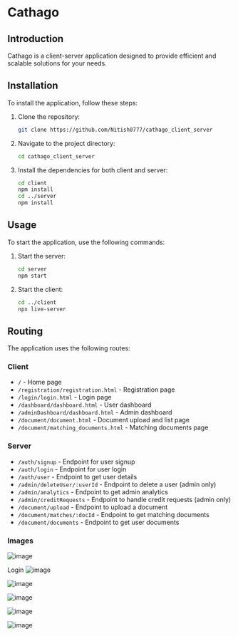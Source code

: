 # Cathago

## Introduction

Cathago is a client-server application designed to provide efficient and scalable solutions for your needs.

## Installation

To install the application, follow these steps:

1. Clone the repository:
   ```sh
   git clone https://github.com/Nitish0777/cathago_client_server
   ```
2. Navigate to the project directory:
   ```sh
   cd cathago_client_server
   ```
3. Install the dependencies for both client and server:
   ```sh
   cd client
   npm install
   cd ../server
   npm install
   ```

## Usage

To start the application, use the following commands:

1. Start the server:
   ```sh
   cd server
   npm start
   ```
2. Start the client:
   ```sh
   cd ../client
   npx live-server
   ```

## Routing

The application uses the following routes:

### Client

- `/` - Home page
- `/registration/registration.html` - Registration page
- `/login/login.html` - Login page
- `/dashboard/dashboard.html` - User dashboard
- `/adminDashboard/dashboard.html` - Admin dashboard
- `/document/document.html` - Document upload and list page
- `/document/matching_documents.html` - Matching documents page

### Server

- `/auth/signup` - Endpoint for user signup
- `/auth/login` - Endpoint for user login
- `/auth/user` - Endpoint to get user details
- `/admin/deleteUser/:userId` - Endpoint to delete a user (admin only)
- `/admin/analytics` - Endpoint to get admin analytics
- `/admin/creditRequests` - Endpoint to handle credit requests (admin only)
- `/document/upload` - Endpoint to upload a document
- `/document/matches/:docId` - Endpoint to get matching documents
- `/document/documents` - Endpoint to get user documents

### Images

![image](https://github.com/user-attachments/assets/deb54dae-2194-4501-9df2-d468eb489a11)


Login
![image](https://github.com/user-attachments/assets/20e7ab9c-bb5f-49da-8739-1bf507eaa405)



![image](https://github.com/user-attachments/assets/fe2d4e30-6f2f-4c3a-a940-c949152b288d)


![image](https://github.com/user-attachments/assets/4fa2ab2d-00d6-4d6e-8acd-535d9398967b)


![image](https://github.com/user-attachments/assets/92e117cb-f76f-41f6-bbe2-9cfbfc808248)

![image](https://github.com/user-attachments/assets/d5e0cb10-5926-4af3-99b8-cc6517224d60)

